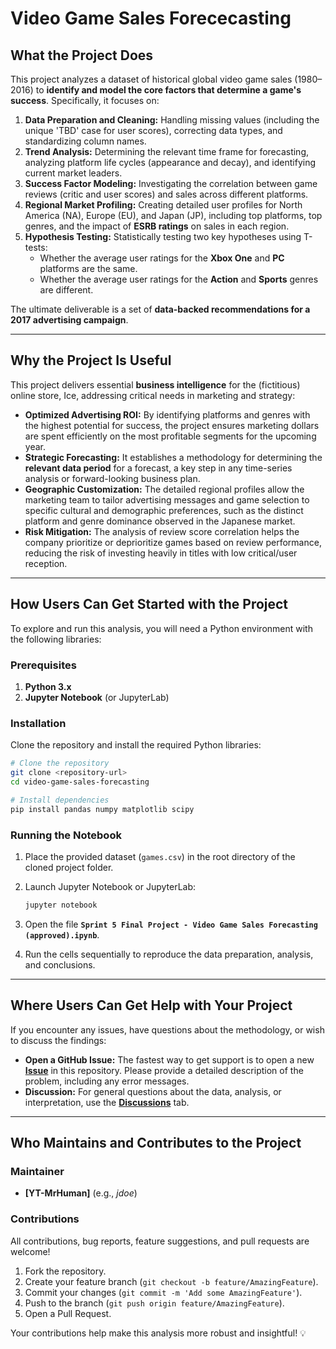 # Video Game Sales Forececasting

## What the Project Does

This project analyzes a dataset of historical global video game sales (1980–2016) to **identify and model the core factors that determine a game's success**. Specifically, it focuses on:

1.  **Data Preparation and Cleaning:** Handling missing values (including the unique 'TBD' case for user scores), correcting data types, and standardizing column names.
2.  **Trend Analysis:** Determining the relevant time frame for forecasting, analyzing platform life cycles (appearance and decay), and identifying current market leaders.
3.  **Success Factor Modeling:** Investigating the correlation between game reviews (critic and user scores) and sales across different platforms.
4.  **Regional Market Profiling:** Creating detailed user profiles for North America (NA), Europe (EU), and Japan (JP), including top platforms, top genres, and the impact of **ESRB ratings** on sales in each region.
5.  **Hypothesis Testing:** Statistically testing two key hypotheses using T-tests:
      * Whether the average user ratings for the **Xbox One** and **PC** platforms are the same.
      * Whether the average user ratings for the **Action** and **Sports** genres are different.

The ultimate deliverable is a set of **data-backed recommendations for a 2017 advertising campaign**.

-----

## Why the Project Is Useful

This project delivers essential **business intelligence** for the (fictitious) online store, Ice, addressing critical needs in marketing and strategy:

  * **Optimized Advertising ROI:** By identifying platforms and genres with the highest potential for success, the project ensures marketing dollars are spent efficiently on the most profitable segments for the upcoming year.
  * **Strategic Forecasting:** It establishes a methodology for determining the **relevant data period** for a forecast, a key step in any time-series analysis or forward-looking business plan.
  * **Geographic Customization:** The detailed regional profiles allow the marketing team to tailor advertising messages and game selection to specific cultural and demographic preferences, such as the distinct platform and genre dominance observed in the Japanese market.
  * **Risk Mitigation:** The analysis of review score correlation helps the company prioritize or deprioritize games based on review performance, reducing the risk of investing heavily in titles with low critical/user reception.

-----

## How Users Can Get Started with the Project

To explore and run this analysis, you will need a Python environment with the following libraries:

### Prerequisites

1.  **Python 3.x**
2.  **Jupyter Notebook** (or JupyterLab)

### Installation

Clone the repository and install the required Python libraries:

```bash
# Clone the repository
git clone <repository-url>
cd video-game-sales-forecasting

# Install dependencies
pip install pandas numpy matplotlib scipy
```

### Running the Notebook

1.  Place the provided dataset (`games.csv`) in the root directory of the cloned project folder.

2.  Launch Jupyter Notebook or JupyterLab:

    ```bash
    jupyter notebook
    ```

3.  Open the file **`Sprint 5 Final Project - Video Game Sales Forecasting (approved).ipynb`**.

4.  Run the cells sequentially to reproduce the data preparation, analysis, and conclusions.

-----

## Where Users Can Get Help with Your Project

If you encounter any issues, have questions about the methodology, or wish to discuss the findings:

  * **Open a GitHub Issue:** The fastest way to get support is to open a new **[Issue](https://www.google.com/search?q=%3Crepository-url%3E/issues)** in this repository. Please provide a detailed description of the problem, including any error messages.
  * **Discussion:** For general questions about the data, analysis, or interpretation, use the **[Discussions](https://www.google.com/search?q=%3Crepository-url%3E/discussions)** tab.

-----

## Who Maintains and Contributes to the Project

### Maintainer

  * **[YT-MrHuman]** (e.g., *jdoe*)

### Contributions

All contributions, bug reports, feature suggestions, and pull requests are welcome\!

1.  Fork the repository.
2.  Create your feature branch (`git checkout -b feature/AmazingFeature`).
3.  Commit your changes (`git commit -m 'Add some AmazingFeature'`).
4.  Push to the branch (`git push origin feature/AmazingFeature`).
5.  Open a Pull Request.

Your contributions help make this analysis more robust and insightful\! 💡
